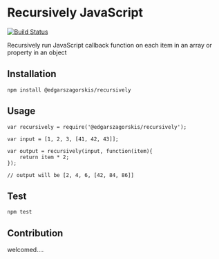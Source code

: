 Recursively JavaScript
==========

[![Build Status](https://travis-ci.org/EdgarsZagorskis/recursively.svg?branch=master)](https://travis-ci.org/EdgarsZagorskis/recursively)

Recursively run JavaScript callback function on each item in an array or property in an object

## Installation
 
    npm install @edgarszagorskis/recursively
    
## Usage

    var recursively = require('@edgarszagorskis/recursively');
    
    var input = [1, 2, 3, [41, 42, 43]];
    
    var output = recursively(input, function(item){
        return item * 2;
    });
    
    // output will be [2, 4, 6, [42, 84, 86]]
    
## Test

    npm test
    
## Contribution

welcomed....
